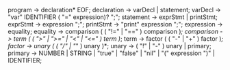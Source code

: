 program     -> declaration* EOF;
declaration -> varDecl | statement;
varDecl     -> "var" IDENTIFIER ( "=" expression)? ";";
statement   -> exprStmt | printStmt;
exprStmt    -> expression ";";
printStmt   -> "print" expression ";";
expression  -> equality;
equality    -> comparison ( ( "!=" | "==" ) comparison )*;
comparison  -> term ( ( ">" | ">=" | "<" | "<=" ) term )*;
term        -> factor ( ( "-" | "+" ) factor )*;
factor      -> unary ( ( "/" | "*" ) unary )*;
unary       -> ( "!" | "-" ) unary | primary;
primary     -> NUMBER | STRING | "true" | "false" | "nil" | "(" expression ")" | IDENTIFIER;
